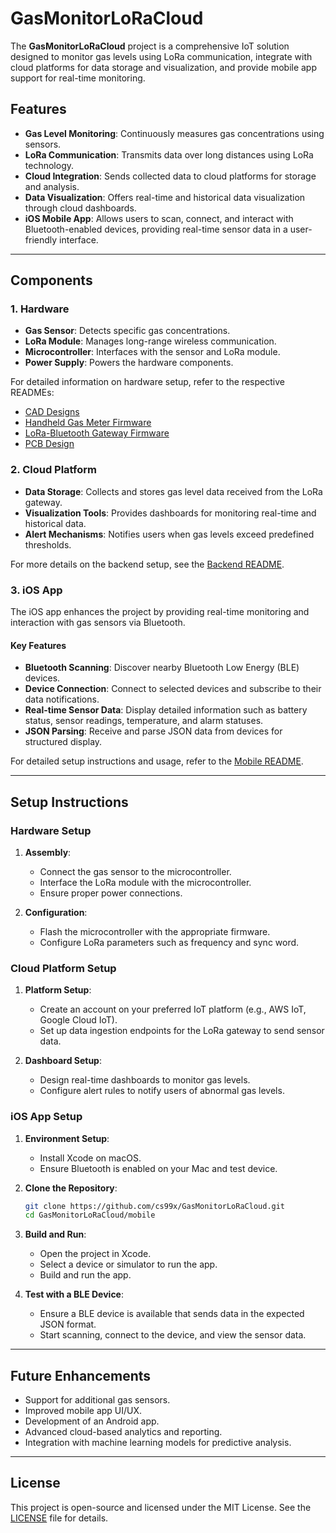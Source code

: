 
# GasMonitorLoRaCloud

The **GasMonitorLoRaCloud** project is a comprehensive IoT solution designed to monitor gas levels using LoRa communication, integrate with cloud platforms for data storage and visualization, and provide mobile app support for real-time monitoring.

## Features

- **Gas Level Monitoring**: Continuously measures gas concentrations using sensors.
- **LoRa Communication**: Transmits data over long distances using LoRa technology.
- **Cloud Integration**: Sends collected data to cloud platforms for storage and analysis.
- **Data Visualization**: Offers real-time and historical data visualization through cloud dashboards.
- **iOS Mobile App**: Allows users to scan, connect, and interact with Bluetooth-enabled devices, providing real-time sensor data in a user-friendly interface.

---

## Components

### 1. Hardware

- **Gas Sensor**: Detects specific gas concentrations.
- **LoRa Module**: Manages long-range wireless communication.
- **Microcontroller**: Interfaces with the sensor and LoRa module.
- **Power Supply**: Powers the hardware components.

For detailed information on hardware setup, refer to the respective READMEs:

- [CAD Designs](https://github.com/cs99x/GasMonitorLoRaCloud/blob/main/hardware/cad/README.md)
- [Handheld Gas Meter Firmware](https://github.com/cs99x/GasMonitorLoRaCloud/blob/main/hardware/firmware/handheld-gasmeter/README.md)
- [LoRa-Bluetooth Gateway Firmware](https://github.com/cs99x/GasMonitorLoRaCloud/blob/main/hardware/firmware/lora-bluetooth-gateway/README.md)
- [PCB Design](https://github.com/cs99x/GasMonitorLoRaCloud/blob/main/hardware/pcb-design/README.md)

### 2. Cloud Platform

- **Data Storage**: Collects and stores gas level data received from the LoRa gateway.
- **Visualization Tools**: Provides dashboards for monitoring real-time and historical data.
- **Alert Mechanisms**: Notifies users when gas levels exceed predefined thresholds.

For more details on the backend setup, see the [Backend README](https://github.com/cs99x/GasMonitorLoRaCloud/blob/main/backend/README.md).

### 3. iOS App

The iOS app enhances the project by providing real-time monitoring and interaction with gas sensors via Bluetooth.

#### Key Features

- **Bluetooth Scanning**: Discover nearby Bluetooth Low Energy (BLE) devices.
- **Device Connection**: Connect to selected devices and subscribe to their data notifications.
- **Real-time Sensor Data**: Display detailed information such as battery status, sensor readings, temperature, and alarm statuses.
- **JSON Parsing**: Receive and parse JSON data from devices for structured display.

For detailed setup instructions and usage, refer to the [Mobile README](https://github.com/cs99x/GasMonitorLoRaCloud/blob/main/mobile/README.md).

---

## Setup Instructions

### Hardware Setup

1. **Assembly**:
   - Connect the gas sensor to the microcontroller.
   - Interface the LoRa module with the microcontroller.
   - Ensure proper power connections.

2. **Configuration**:
   - Flash the microcontroller with the appropriate firmware.
   - Configure LoRa parameters such as frequency and sync word.

### Cloud Platform Setup

1. **Platform Setup**:
   - Create an account on your preferred IoT platform (e.g., AWS IoT, Google Cloud IoT).
   - Set up data ingestion endpoints for the LoRa gateway to send sensor data.

2. **Dashboard Setup**:
   - Design real-time dashboards to monitor gas levels.
   - Configure alert rules to notify users of abnormal gas levels.

### iOS App Setup

1. **Environment Setup**:
   - Install Xcode on macOS.
   - Ensure Bluetooth is enabled on your Mac and test device.

2. **Clone the Repository**:
   ```bash
   git clone https://github.com/cs99x/GasMonitorLoRaCloud.git
   cd GasMonitorLoRaCloud/mobile
   ```

3. **Build and Run**:
   - Open the project in Xcode.
   - Select a device or simulator to run the app.
   - Build and run the app.

4. **Test with a BLE Device**:
   - Ensure a BLE device is available that sends data in the expected JSON format.
   - Start scanning, connect to the device, and view the sensor data.

---

## Future Enhancements

- Support for additional gas sensors.
- Improved mobile app UI/UX.
- Development of an Android app.
- Advanced cloud-based analytics and reporting.
- Integration with machine learning models for predictive analysis.

---

## License

This project is open-source and licensed under the MIT License. See the [LICENSE](LICENSE) file for details.
